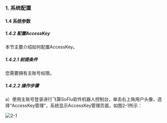 ### 1. 系统配置

#### 1.4 系统参数

##### 1.4.2 配置AccessKey

本节主要介绍如何配置AccessKey。

##### 1.4.2.1 前提条件

您需要拥有主账号权限。

##### 1.4.2.2 操作步骤

a）使用主账号登录进行飞算SoFlu软件机器人控制台，单击右上角用户头像，选择“AccessKey管理”，系统显示AccessKey管理页面，如图2-1所示：

![2-1](https://www.feisuanyz.com/fstest/xtpz/sysparams/accesskey_2.png)

